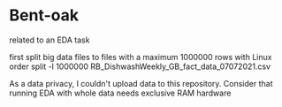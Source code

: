 # Bent-oak
related to an EDA task

first split big data files to files with a maximum 1000000 rows with Linux order
split -l 1000000 RB_DishwashWeekly_GB_fact_data_07072021.csv

 As a data privacy, I couldn't upload data to this repository.
 Consider that running EDA with whole data needs exclusive RAM hardware
